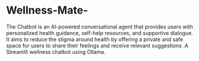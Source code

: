 # Wellness-Mate-
The Chatbot is an AI-powered conversational agent that provides users with personalized health guidance, self-help resources, and supportive dialogue. It aims to reduce the stigma around health by offering a private and safe space for users to share their feelings and receive relevant suggestions .A Streamlit wellness chatbot using Ollama.
